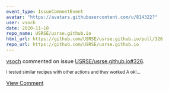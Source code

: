 ```yaml
---
event_type: IssueCommentEvent
avatar: "https://avatars.githubusercontent.com/u/814322?"
user: vsoch
date: 2020-11-18
repo_name: USRSE/usrse.github.io
html_url: https://github.com/USRSE/usrse.github.io/pull/326
repo_url: https://github.com/USRSE/usrse.github.io
---
```


<a href='https://github.com/vsoch' target='_blank'>vsoch</a> commented on issue <a href='https://github.com/USRSE/usrse.github.io/pull/326' target='_blank'>USRSE/usrse.github.io#326</a>.

<small>I tested similar recipes with other actions and they worked A ok!...</small>

<a href='https://github.com/USRSE/usrse.github.io/pull/326' target='_blank'>View Comment</a>